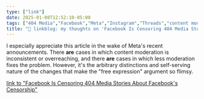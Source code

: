 ```yaml
---
type: ["link"]
date: 2025-01-08T12:52:10-05:00
tags: ["404 Media","Facebook","Meta","Instagram","Threads","content moderation"]
title: "🔗 linkblog: my thoughts on 'Facebook Is Censoring 404 Media Stories About Facebook's Censorship'"
---
```

I especially appreciate this article in the wake of Meta's recent announcements. There **are** cases in which content moderation is inconsistent or overreaching, and there **are** cases in which less moderation fixes the problem. However, it's the arbitrary distinctions and self-serving nature of the changes that make the "free expression" argument so flimsy.

[link to "Facebook Is Censoring 404 Media Stories About Facebook's Censorship"](https://www.404media.co/facebook-is-censoring-404-media-stories-about-facebooks-censorship/)
